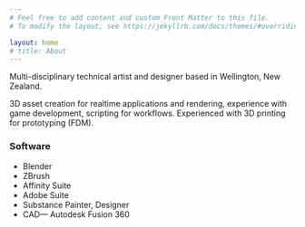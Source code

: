 ```yaml
---
# Feel free to add content and custom Front Matter to this file.
# To modify the layout, see https://jekyllrb.com/docs/themes/#overriding-theme-defaults

layout: home
# title: About
---
```


Multi-disciplinary technical artist and designer based in Wellington, New Zealand.

3D asset creation for realtime applications and rendering, experience with game development, scripting for workflows.
Experienced with 3D printing for prototyping (FDM).

### Software

- Blender
- ZBrush
- Affinity Suite
- Adobe Suite
- Substance Painter, Designer
- CAD— Autodesk Fusion 360
